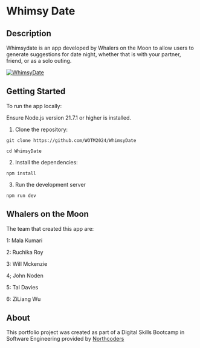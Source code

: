 # Whimsy Date

## Description
Whimsydate is an app developed by Whalers on the Moon to allow users to generate suggestions for date night, whether that is with your partner, friend, or as a solo outing.

<!-- [![Whimsy Date Demo Video](http://img.youtube.com/vi/NtNS00wZclU/0.jpg)](http://www.youtube.com/watch?v=NtNS00wZclU) -->
[![WhimsyDate](https://markdown-videos-api.jorgenkh.no/youtube/NtNS00wZclU.gif)](https://www.youtube.com/watch?v=NtNS00wZclU)

## Getting Started
To run the app locally:

Ensure Node.js version 21.7.1 or higher is installed.

1. Clone the repository:

`git clone https://github.com/WOTM2024/WhimsyDate `

`cd WhimsyDate`

2. Install the dependencies:

` npm install `

3. Run the development server

`npm run dev ` 


## Whalers on the Moon
The team that created this app are:

1: Mala Kumari

2: Ruchika Roy

3: Will Mckenzie

4; John Noden

5: Tal Davies

6: ZiLiang Wu

## About

This portfolio project was created as part of a Digital Skills Bootcamp in Software Engineering provided by [Northcoders](https://northcoders.com/)
